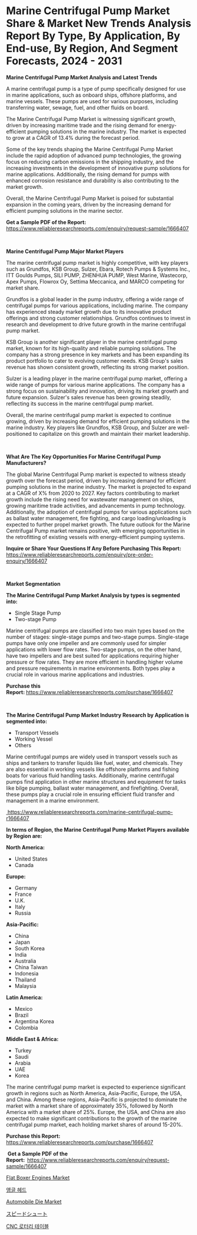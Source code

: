 <p><h1>Marine Centrifugal Pump Market Share & Market New Trends Analysis Report By Type, By Application, By End-use, By Region, And Segment Forecasts, 2024 - 2031</h1></p><p><strong>Marine Centrifugal Pump Market Analysis and Latest Trends</strong></p>
<p><p>A marine centrifugal pump is a type of pump specifically designed for use in marine applications, such as onboard ships, offshore platforms, and marine vessels. These pumps are used for various purposes, including transferring water, sewage, fuel, and other fluids on board.</p><p>The Marine Centrifugal Pump Market is witnessing significant growth, driven by increasing maritime trade and the rising demand for energy-efficient pumping solutions in the marine industry. The market is expected to grow at a CAGR of 13.4% during the forecast period.</p><p>Some of the key trends shaping the Marine Centrifugal Pump Market include the rapid adoption of advanced pump technologies, the growing focus on reducing carbon emissions in the shipping industry, and the increasing investments in the development of innovative pump solutions for marine applications. Additionally, the rising demand for pumps with enhanced corrosion resistance and durability is also contributing to the market growth.</p><p>Overall, the Marine Centrifugal Pump Market is poised for substantial expansion in the coming years, driven by the increasing demand for efficient pumping solutions in the marine sector.</p></p>
<p><strong>Get a Sample PDF of the Report:&nbsp;</strong> <a href="https://www.reliableresearchreports.com/enquiry/request-sample/1666407">https://www.reliableresearchreports.com/enquiry/request-sample/1666407</a></p>
<p>&nbsp;</p>
<p><strong>Marine Centrifugal Pump Major Market Players</strong></p>
<p><p>The marine centrifugal pump market is highly competitive, with key players such as Grundfos, KSB Group, Sulzer, Ebara, Rotech Pumps & Systems Inc., ITT Goulds Pumps, SILI PUMP, ZHENHUA PUMP, West Marine, Wastecorp, Apex Pumps, Flowrox Oy, Settima Meccanica, and MARCO competing for market share.</p><p>Grundfos is a global leader in the pump industry, offering a wide range of centrifugal pumps for various applications, including marine. The company has experienced steady market growth due to its innovative product offerings and strong customer relationships. Grundfos continues to invest in research and development to drive future growth in the marine centrifugal pump market.</p><p>KSB Group is another significant player in the marine centrifugal pump market, known for its high-quality and reliable pumping solutions. The company has a strong presence in key markets and has been expanding its product portfolio to cater to evolving customer needs. KSB Group's sales revenue has shown consistent growth, reflecting its strong market position.</p><p>Sulzer is a leading player in the marine centrifugal pump market, offering a wide range of pumps for various marine applications. The company has a strong focus on sustainability and innovation, driving its market growth and future expansion. Sulzer's sales revenue has been growing steadily, reflecting its success in the marine centrifugal pump market.</p><p>Overall, the marine centrifugal pump market is expected to continue growing, driven by increasing demand for efficient pumping solutions in the marine industry. Key players like Grundfos, KSB Group, and Sulzer are well-positioned to capitalize on this growth and maintain their market leadership.</p></p>
<p>&nbsp;</p>
<p><strong>What Are The Key Opportunities For Marine Centrifugal Pump Manufacturers?</strong></p>
<p><p>The global Marine Centrifugal Pump market is expected to witness steady growth over the forecast period, driven by increasing demand for efficient pumping solutions in the marine industry. The market is projected to expand at a CAGR of X% from 2020 to 2027. Key factors contributing to market growth include the rising need for wastewater management on ships, growing maritime trade activities, and advancements in pump technology. Additionally, the adoption of centrifugal pumps for various applications such as ballast water management, fire fighting, and cargo loading/unloading is expected to further propel market growth. The future outlook for the Marine Centrifugal Pump market remains positive, with emerging opportunities in the retrofitting of existing vessels with energy-efficient pumping systems.</p></p>
<p><strong>Inquire or Share Your Questions If Any Before Purchasing This Report:</strong> <a href="https://www.reliableresearchreports.com/enquiry/pre-order-enquiry/1666407">https://www.reliableresearchreports.com/enquiry/pre-order-enquiry/1666407</a></p>
<p>&nbsp;</p>
<p><strong>Market Segmentation</strong></p>
<p><strong>The Marine Centrifugal Pump Market Analysis by types is segmented into:</strong></p>
<p><ul><li>Single Stage Pump</li><li>Two-stage Pump</li></ul></p>
<p><p>Marine centrifugal pumps are classified into two main types based on the number of stages: single-stage pumps and two-stage pumps. Single-stage pumps have only one impeller and are commonly used for simpler applications with lower flow rates. Two-stage pumps, on the other hand, have two impellers and are best suited for applications requiring higher pressure or flow rates. They are more efficient in handling higher volume and pressure requirements in marine environments. Both types play a crucial role in various marine applications and industries.</p></p>
<p><strong>Purchase this Report:&nbsp;</strong><a href="https://www.reliableresearchreports.com/purchase/1666407">https://www.reliableresearchreports.com/purchase/1666407</a></p>
<p>&nbsp;</p>
<p><strong>The Marine Centrifugal Pump Market Industry Research by Application is segmented into:</strong></p>
<p><ul><li>Transport Vessels</li><li>Working Vessel</li><li>Others</li></ul></p>
<p><p>Marine centrifugal pumps are widely used in transport vessels such as ships and tankers to transfer liquids like fuel, water, and chemicals. They are also essential in working vessels like offshore platforms and fishing boats for various fluid handling tasks. Additionally, marine centrifugal pumps find application in other marine structures and equipment for tasks like bilge pumping, ballast water management, and firefighting. Overall, these pumps play a crucial role in ensuring efficient fluid transfer and management in a marine environment.</p></p>
<p><a href="https://www.reliableresearchreports.com/marine-centrifugal-pump-r1666407">&nbsp;https://www.reliableresearchreports.com/marine-centrifugal-pump-r1666407</a></p>
<p><strong>In terms of Region, the Marine Centrifugal Pump Market Players available by Region are:</strong></p>
<p>
    <p> <strong> North America: </strong>
        <ul>
            <li>United States</li>
            <li>Canada</li>
        </ul>
        </p> 
    <p> <strong> Europe: </strong>
        <ul>
            <li>Germany</li>
            <li>France</li>
            <li>U.K.</li>
            <li>Italy</li>
            <li>Russia</li>
        </ul>
        </p> 
    <p> <strong> Asia-Pacific: </strong>
        <ul>
            <li>China</li>
            <li>Japan</li>
            <li>South Korea</li>
            <li>India</li>
            <li>Australia</li>
            <li>China Taiwan</li>
            <li>Indonesia</li>
            <li>Thailand</li>
            <li>Malaysia</li>
        </ul>
        </p> 
    <p> <strong> Latin America: </strong>
        <ul>
            <li>Mexico</li>
            <li>Brazil</li>
            <li>Argentina Korea</li>
            <li>Colombia</li>
        </ul>
        </p> 
    <p> <strong> Middle East & Africa: </strong>
        <ul>
            <li>Turkey</li>
            <li>Saudi</li>
            <li>Arabia</li>
            <li>UAE</li>
            <li>Korea</li>
        </ul>
    </p>
    </p>
<p><p>The marine centrifugal pump market is expected to experience significant growth in regions such as North America, Asia-Pacific, Europe, the USA, and China. Among these regions, Asia-Pacific is projected to dominate the market with a market share of approximately 35%, followed by North America with a market share of 25%. Europe, the USA, and China are also expected to make significant contributions to the growth of the marine centrifugal pump market, each holding market shares of around 15-20%.</p></p>
<p><strong>Purchase this Report: </strong><a href="https://www.reliableresearchreports.com/purchase/1666407">https://www.reliableresearchreports.com/purchase/1666407</a></p>
<p>&nbsp;<strong>Get a Sample PDF of the Report:&nbsp;&nbsp;</strong><a href="https://www.reliableresearchreports.com/enquiry/request-sample/1666407">https://www.reliableresearchreports.com/enquiry/request-sample/1666407</a></p>
<p><strong></strong></p>
<p><p><a href="https://github.com/julyju69/Market-Research-Report-List-3/blob/main/flat-boxer-engines-market.md">Flat Boxer Engines Market</a></p><p><a href="https://github.com/royErdmtyan906778/Market-Research-Report-List-1/blob/main/193240334616.md">앵글 헤드</a></p><p><a href="https://github.com/nathandecarvalho/Market-Research-Report-List-3/blob/main/automobile-die-market.md">Automobile Die Market</a></p><p><a href="https://github.com/EmoryYundt1935/Market-Research-Report-List-1/blob/main/762127938273.md">スピードシュート</a></p><p><a href="https://github.com/valroy852/Market-Research-Report-List-1/blob/main/629564934617.md">CNC 로터리 테이블</a></p></p>